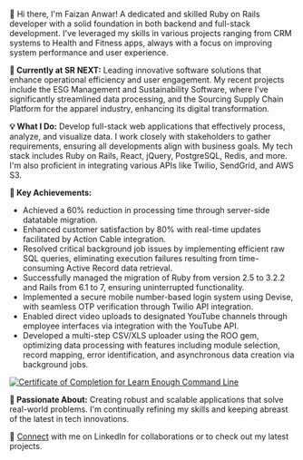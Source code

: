 👋 Hi there, I'm Faizan Anwar! A dedicated and skilled Ruby on Rails developer with a solid foundation in both backend and full-stack development. I've leveraged my skills in various projects ranging from CRM systems to Health and Fitness apps, always with a focus on improving system performance and user experience.

**🚀 Currently at SR NEXT:** Leading innovative software solutions that enhance operational efficiency and user engagement. My recent projects include the ESG Management and Sustainability Software, where I've significantly streamlined data processing, and the Sourcing Supply Chain Platform for the apparel industry, enhancing its digital transformation.

**💡 What I Do:** Develop full-stack web applications that effectively process, analyze, and visualize data. I work closely with stakeholders to gather requirements, ensuring all developments align with business goals. My tech stack includes Ruby on Rails, React, jQuery, PostgreSQL, Redis, and more. I'm also proficient in integrating various APIs like Twilio, SendGrid, and AWS S3.

**🎯 Key Achievements:**

- Achieved a 60% reduction in processing time through server-side datatable migration.
- Enhanced customer satisfaction by 80% with real-time updates facilitated by Action Cable integration.
- Resolved critical background job issues by implementing efficient raw SQL queries, eliminating execution failures resulting from time-consuming Active Record data retrieval.
- Successfully managed the migration of Ruby from version 2.5 to 3.2.2 and Rails from 6.1 to 7, ensuring uninterrupted functionality.
- Implemented a secure mobile number-based login system using Devise, with seamless OTP verification through Twilio API integration.
- Enabled direct video uploads to designated YouTube channels through employee interfaces via integration with the YouTube API.
- Developed a multi-step CSV/XLS uploader using the ROO gem, optimizing data processing with features including module selection, record mapping, error identification, and asynchronous data creation via background jobs.

<a href="https://www.learnenough.com/certificates/faizan_anwar"><img src="https://www.learnenough.com/certificates/faizan_anwar/command-line-tutorial.svg" alt="Certificate of Completion for Learn Enough Command Line"></a>

**🌱 Passionate About:** Creating robust and scalable applications that solve real-world problems. I'm continually refining my skills and keeping abreast of the latest in tech innovations.

🔗  [Connect](https://www.linkedin.com/in/thefaizananwar/) with me on LinkedIn for collaborations or to check out my latest projects.
